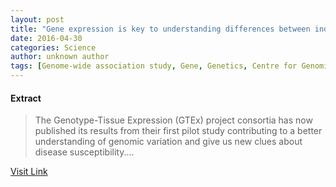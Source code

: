 ```yaml
---
layout: post
title: "Gene expression is key to understanding differences between individuals and disease susceptibility"
date: 2016-04-30
categories: Science
author: unknown author
tags: [Genome-wide association study, Gene, Genetics, Centre for Genomic Regulation, Genomics, Life sciences, Organisms, Biotechnology, Biology]
---
```





#### Extract
>The Genotype-Tissue Expression (GTEx) project consortia has now published its results from their first pilot study contributing to a better understanding of genomic variation and give us new clues about disease susceptibility....



[Visit Link](http://feeds.sciencedaily.com/~r/sciencedaily/~3/rKFbkkb9rt4/150507145134.htm)


